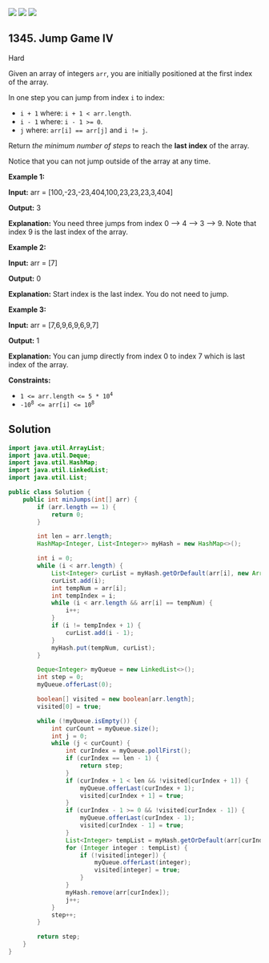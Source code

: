 [![](https://img.shields.io/github/stars/javadev/LeetCode-in-Java?label=Stars&style=flat-square)](https://github.com/javadev/LeetCode-in-Java)
[![](https://img.shields.io/github/forks/javadev/LeetCode-in-Java?label=Fork%20me%20on%20GitHub%20&style=flat-square)](https://github.com/javadev/LeetCode-in-Java/fork)
[![](https://img.shields.io/badge/-LeetCode%20in%20Kotlin-blue?style=flat-square)](https://github.com/javadev/LeetCode-in-Kotlin)

## 1345\. Jump Game IV

Hard

Given an array of integers `arr`, you are initially positioned at the first index of the array.

In one step you can jump from index `i` to index:

*   `i + 1` where: `i + 1 < arr.length`.
*   `i - 1` where: `i - 1 >= 0`.
*   `j` where: `arr[i] == arr[j]` and `i != j`.

Return _the minimum number of steps_ to reach the **last index** of the array.

Notice that you can not jump outside of the array at any time.

**Example 1:**

**Input:** arr = [100,-23,-23,404,100,23,23,23,3,404]

**Output:** 3

**Explanation:** You need three jumps from index 0 --> 4 --> 3 --> 9. Note that index 9 is the last index of the array.

**Example 2:**

**Input:** arr = [7]

**Output:** 0

**Explanation:** Start index is the last index. You do not need to jump.

**Example 3:**

**Input:** arr = [7,6,9,6,9,6,9,7]

**Output:** 1

**Explanation:** You can jump directly from index 0 to index 7 which is last index of the array.

**Constraints:**

*   <code>1 <= arr.length <= 5 * 10<sup>4</sup></code>
*   <code>-10<sup>8</sup> <= arr[i] <= 10<sup>8</sup></code>

## Solution

```java
import java.util.ArrayList;
import java.util.Deque;
import java.util.HashMap;
import java.util.LinkedList;
import java.util.List;

public class Solution {
    public int minJumps(int[] arr) {
        if (arr.length == 1) {
            return 0;
        }

        int len = arr.length;
        HashMap<Integer, List<Integer>> myHash = new HashMap<>();

        int i = 0;
        while (i < arr.length) {
            List<Integer> curList = myHash.getOrDefault(arr[i], new ArrayList<>());
            curList.add(i);
            int tempNum = arr[i];
            int tempIndex = i;
            while (i < arr.length && arr[i] == tempNum) {
                i++;
            }
            if (i != tempIndex + 1) {
                curList.add(i - 1);
            }
            myHash.put(tempNum, curList);
        }

        Deque<Integer> myQueue = new LinkedList<>();
        int step = 0;
        myQueue.offerLast(0);

        boolean[] visited = new boolean[arr.length];
        visited[0] = true;

        while (!myQueue.isEmpty()) {
            int curCount = myQueue.size();
            int j = 0;
            while (j < curCount) {
                int curIndex = myQueue.pollFirst();
                if (curIndex == len - 1) {
                    return step;
                }
                if (curIndex + 1 < len && !visited[curIndex + 1]) {
                    myQueue.offerLast(curIndex + 1);
                    visited[curIndex + 1] = true;
                }
                if (curIndex - 1 >= 0 && !visited[curIndex - 1]) {
                    myQueue.offerLast(curIndex - 1);
                    visited[curIndex - 1] = true;
                }
                List<Integer> tempList = myHash.getOrDefault(arr[curIndex], new ArrayList<>());
                for (Integer integer : tempList) {
                    if (!visited[integer]) {
                        myQueue.offerLast(integer);
                        visited[integer] = true;
                    }
                }
                myHash.remove(arr[curIndex]);
                j++;
            }
            step++;
        }

        return step;
    }
}
```